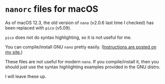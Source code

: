 # `nanorc` files for macOS
As of macOS 12.3, the old version of `nano` (v2.0.6 last time I checked) has been replaced with `pico` (v5.09).

`pico` does not do syntax highlighting, so it is not useful for me.

You can compile/install GNU `nano` pretty easily.  ([Instructions are posted on my site.](https://phasefactor.dev))

These files are not useful for modern `nano`. If you compile/install it, then you should just use the syntax highlighting examples provided in the GNU distro.

I will leave these up.
